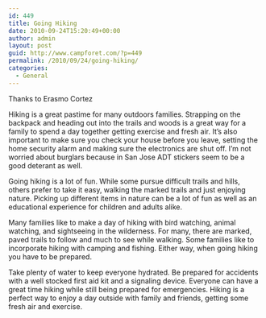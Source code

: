 ```yaml
---
id: 449
title: Going Hiking
date: 2010-09-24T15:20:49+00:00
author: admin
layout: post
guid: http://www.campforet.com/?p=449
permalink: /2010/09/24/going-hiking/
categories:
  - General
---
```

Thanks to Erasmo Cortez

Hiking is a great pastime for many outdoors families. Strapping on the backpack and heading out into the trails and woods is a great way for a family to spend a day together getting exercise and fresh air. It&#8217;s also important to make sure you check your house before you leave, setting the home security alarm and making sure the electronics are shut off. I&#8217;m not worried about burglars because in San Jose ADT stickers seem to be a good deterant as well.

Going hiking is a lot of fun. While some pursue difficult trails and hills, others prefer to take it easy, walking the marked trails and just enjoying nature. Picking up different items in nature can be a lot of fun as well as an educational experience for children and adults alike.

Many families like to make a day of hiking with bird watching, animal watching, and sightseeing in the wilderness. For many, there are marked, paved trails to follow and much to see while walking. Some families like to incorporate hiking with camping and fishing. Either way, when going hiking you have to be prepared.

Take plenty of water to keep everyone hydrated. Be prepared for accidents with a well stocked first aid kit and a signaling device. Everyone can have a great time hiking while still being prepared for emergencies. Hiking is a perfect way to enjoy a day outside with family and friends, getting some fresh air and exercise.